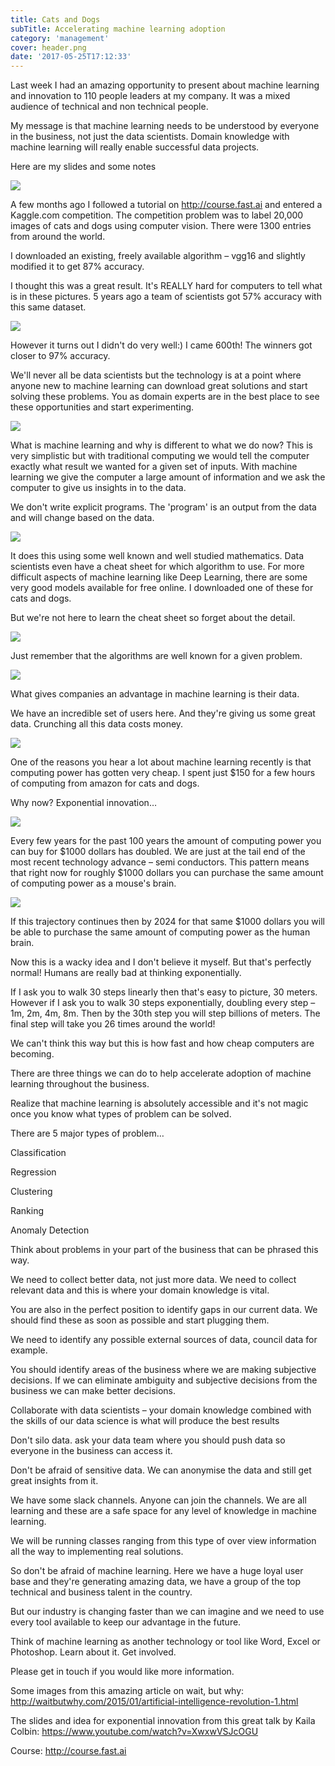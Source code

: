 ```yaml
---
title: Cats and Dogs
subTitle: Accelerating machine learning adoption
category: 'management'
cover: header.png
date: '2017-05-25T17:12:33'
---
```


Last week I had an amazing opportunity to present about machine learning and innovation to 110 people leaders at my company. It was a mixed audience of technical and non technical people.

<!-- end excerpt -->

My message is that machine learning needs to be understood by everyone in the business, not just the data scientists. Domain knowledge with machine learning will really enable successful data projects.

Here are my slides and some notes

![](./1.png)

A few months ago I followed a tutorial on http://course.fast.ai and entered a Kaggle.com competition. The competition problem was to label 20,000 images of cats and dogs using computer vision. There were 1300 entries from around the world.

I downloaded an existing, freely available algorithm – vgg16 and slightly modified it to get 87% accuracy.

I thought this was a great result. It's REALLY hard for computers to tell what is in these pictures. 5 years ago a team of scientists got 57% accuracy with this same dataset.

![](./2.png)

However it turns out I didn't do very well:) I came 600th! The winners got closer to 97% accuracy.

We'll never all be data scientists but the technology is at a point where anyone new to machine learning can download great solutions and start solving these problems. You as domain experts are in the best place to see these opportunities and start experimenting.

![](./3.png)

What is machine learning and why is different to what we do now? This is very simplistic but with traditional computing we would tell the computer exactly what result we wanted for a given set of inputs. With machine learning we give the computer a large amount of information and we ask the computer to give us insights in to the data.

We don't write explicit programs. The 'program' is an output from the data and will change based on the data.

![](./4.png)

It does this using some well known and well studied mathematics. Data scientists even have a cheat sheet for which algorithm to use. For more difficult aspects of machine learning like Deep Learning, there are some very good models available for free online. I downloaded one of these for cats and dogs.

But we're not here to learn the cheat sheet so forget about the detail.

![](./5.png)

Just remember that the algorithms are well known for a given problem.

![](./6.png)

What gives companies an advantage in machine learning is their data.

We have an incredible set of users here. And they're giving us some great data. Crunching all this data costs money.

![](./7.png)

One of the reasons you hear a lot about machine learning recently is that computing power has gotten very cheap. I spent just \$150 for a few hours of computing from amazon for cats and dogs.

Why now? Exponential innovation…

![](./8.png)

Every few years for the past 100 years the amount of computing power you can buy for $1000 dollars has doubled. We are just at the tail end of the most recent technology advance – semi conductors. This pattern means that right now for roughly $1000 dollars you can purchase the same amount of computing power as a mouse's brain.

![](./9.png)

If this trajectory continues then by 2024 for that same \$1000 dollars you will be able to purchase the same amount of computing power as the human brain.

Now this is a wacky idea and I don't believe it myself. But that's perfectly normal! Humans are really bad at thinking exponentially.

If I ask you to walk 30 steps linearly then that's easy to picture, 30 meters. However if I ask you to walk 30 steps exponentially, doubling every step – 1m, 2m, 4m, 8m. Then by the 30th step you will step billions of meters. The final step will take you 26 times around the world!

We can't think this way but this is how fast and how cheap computers are becoming.

There are three things we can do to help accelerate adoption of machine learning throughout the business.

Realize that machine learning is absolutely accessible and it's not magic once you know what types of problem can be solved.

There are 5 major types of problem…

Classification

Regression

Clustering

Ranking

Anomaly Detection

Think about problems in your part of the business that can be phrased this way.

We need to collect better data, not just more data. We need to collect relevant data and this is where your domain knowledge is vital.

You are also in the perfect position to identify gaps in our current data. We should find these as soon as possible and start plugging them.

We need to identify any possible external sources of data, council data for example.

You should identify areas of the business where we are making subjective decisions. If we can eliminate ambiguity and subjective decisions from the business we can make better decisions.

Collaborate with data scientists – your domain knowledge combined with the skills of our data science is what will produce the best results

Don't silo data. ask your data team where you should push data so everyone in the business can access it.

Don't be afraid of sensitive data. We can anonymise the data and still get great insights from it.

We have some slack channels. Anyone can join the channels. We are all learning and these are a safe space for any level of knowledge in machine learning.

We will be running classes ranging from this type of over view information all the way to implementing real solutions.

So don't be afraid of machine learning. Here we have a huge loyal user base and they're generating amazing data, we have a group of the top technical and business talent in the country.

But our industry is changing faster than we can imagine and we need to use every tool available to keep our advantage in the future.

Think of machine learning as another technology or tool like Word, Excel or Photoshop. Learn about it. Get involved.

Please get in touch if you would like more information.

Some images from this amazing article on wait, but why: http://waitbutwhy.com/2015/01/artificial-intelligence-revolution-1.html

The slides and idea for exponential innovation from this great talk by Kaila Colbin: https://www.youtube.com/watch?v=XwxwVSJcOGU

Course: http://course.fast.ai
